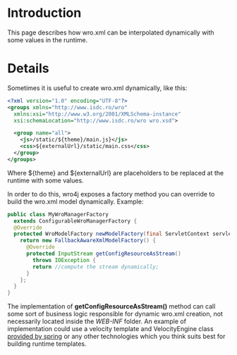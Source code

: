 # Introduction
This page describes how wro.xml can be interpolated dynamically with some values in the runtime.

# Details 
Sometimes it is useful to create wro.xml dynamically, like this:

```xml
<?xml version="1.0" encoding="UTF-8"?>
<groups xmlns="http://www.isdc.ro/wro"
  xmlns:xsi="http://www.w3.org/2001/XMLSchema-instance"
  xsi:schemaLocation="http://www.isdc.ro/wro wro.xsd">

  <group name="all">
    <js>/static/${theme}/main.js}</js>
    <css>${externalUrl}/static/main.css</css>
  </group>
</groups>
```

Where ${theme} and ${externalUrl} are placeholders to be replaced at the runtime with some values. 

In order to do this, wro4j exposes a factory method you can override to build the wro.xml model dynamically. Example: 

```java
public class MyWroManagerFactory
  extends ConfigurableWroManagerFactory {
  @Override
  protected WroModelFactory newModelFactory(final ServletContext servletContext) {
    return new FallbackAwareXmlModelFactory() {
      @Override
      protected InputStream getConfigResourceAsStream()
        throws IOException {
        return //compute the stream dynamically;
      }
    };
  }
}
```

The implementation of **getConfigResourceAsStream()** method can call some sort of business logic responsible for dynamic wro.xml creation, not necessarily located inside the *WEB-INF* folder. An example of implementation could use a velocity template and VelocityEngine class [provided by spring](http://static.springsource.org/spring/docs/2.0.x/reference/mail.html) or any other technologies which you think suits best for building runtime templates.